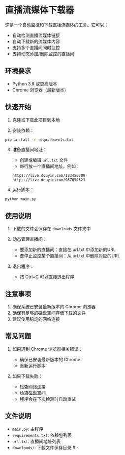 # 直播流媒体下载器

这是一个自动监控和下载直播流媒体的工具。它可以：
- 自动检测直播流媒体链接
- 自动下载新的流媒体内容
- 支持多个直播间同时监控
- 支持动态添加/删除监控的直播间

## 环境要求

- Python 3.8 或更高版本
- Chrome 浏览器（最新版本）

## 快速开始

1. 克隆或下载此项目到本地

2. 安装依赖：
```bash
pip install -r requirements.txt
```

3. 准备直播间地址：
   - 创建或编辑 `url.txt` 文件
   - 每行放一个直播间地址，例如：
   ```
   https://live.douyin.com/123456789
   https://live.douyin.com/987654321
   ```

4. 运行脚本：
```bash
python main.py
```

## 使用说明

1. 下载的文件会保存在 `downloads` 文件夹中

2. 动态管理直播间：
   - 要添加新的直播间：直接在 url.txt 中添加新的URL
   - 要停止监控某个直播间：从 url.txt 中删除对应的URL

3. 退出程序：
   - 按 Ctrl+C 可以直接退出程序

## 注意事项

1. 确保系统已安装最新版本的 Chrome 浏览器
2. 确保有足够的磁盘空间存储下载的文件
3. 建议使用稳定的网络连接

## 常见问题

1. 如果遇到 Chrome 浏览器相关错误：
   - 确保已安装最新版本的 Chrome
   - 重新运行脚本

2. 如果下载失败：
   - 检查网络连接
   - 检查磁盘空间
   - 程序会在下次检测时自动重试

## 文件说明

- `main.py`: 主程序
- `requirements.txt`: 依赖包列表
- `url.txt`: 直播间地址列表
- `downloads/`: 下载文件保存目录 #   -  
 